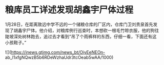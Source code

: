 # 粮库员工详述发现胡鑫宇尸体过程

1月28日，在距离致远中学不远的一个储粮仓库的厂区内，仓库门卫刘贵泉首先发现了胡鑫宇尸体。他介绍，对粮库例行巡查时，本想砍一根毛竹晾衣服，他的狗往陡坡深处树林跑去，追过去才看到“吊了个雨裤样的东西，仔细一看，下面还有这小孩鞋子。”

![](https://inews.gtimg.com/news_bt/OiyEeNEOn-
ab_l1xfgNQwzB5b6RDeWzhaUdr3tcOeab5wAA/1000)

